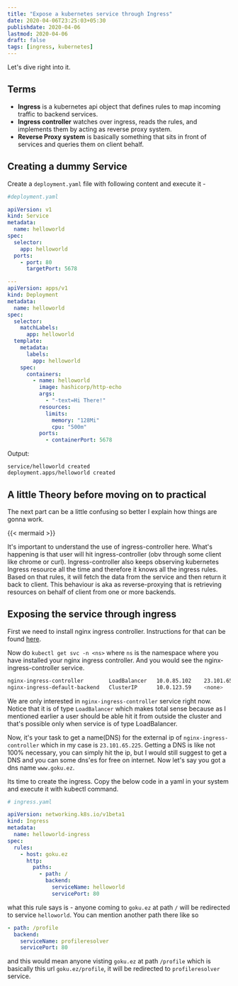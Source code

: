 ```yaml
---
title: "Expose a kubernetes service through Ingress"
date: 2020-04-06T23:25:03+05:30
publishdate: 2020-04-06
lastmod: 2020-04-06
draft: false
tags: [ingress, kubernetes]
---
```


Let's dive right into it.

## Terms

- **Ingress** is a kubernetes api object that defines rules to map incoming traffic to backend services.
- **Ingress controller** watches over ingress, reads the rules, and implements them by acting as reverse proxy system.
- **Reverse Proxy system** is basically something that sits in front of services and queries them on client behalf.

## Creating a dummy Service

Create a `deployment.yaml` file with following content and execute it -

```yaml
#deployment.yaml

apiVersion: v1
kind: Service
metadata:
  name: helloworld
spec:
  selector:
    app: helloworld
  ports:
    - port: 80
      targetPort: 5678

---
apiVersion: apps/v1
kind: Deployment
metadata:
  name: helloworld
spec:
  selector:
    matchLabels:
      app: helloworld
  template:
    metadata:
      labels:
        app: helloworld
    spec:
      containers:
        - name: helloworld
          image: hashicorp/http-echo
          args:
            - "-text=Hi There!"
          resources:
            limits:
              memory: "128Mi"
              cpu: "500m"
          ports:
            - containerPort: 5678
```

Output:

```
service/helloworld created
deployment.apps/helloworld created
```

## A little Theory before moving on to practical

The next part can be a little confusing so better I explain how things are gonna work.

{{< mermaid >}}

It's important to understand the use of ingress-controller here. What's happening is that user will hit ingress-controller (obv through some client like chrome or curl). Ingress-controller also keeps observing kubernetes Ingress resource all the time and therefore it knows all the ingress rules. Based on that rules, it will fetch the data from the service and then return it back to client. This behaviour is aka as reverse-proxying that is retrieving resources on behalf of client from one or more backends.

## Exposing the service through ingress

First we need to install nginx ingress controller. Instructions for that can be found [here](https://kubernetes.github.io/ingress-nginx/deploy/#using-helm).

Now do `kubectl get svc -n <ns>` where `ns` is the namespace where you have installed your nginx ingress controller. And you would see the nginx-ingress-controller service.

```bash
nginx-ingress-controller        LoadBalancer   10.0.85.102    23.101.65.225   80:32475/TCP,443:30399/TCP
nginx-ingress-default-backend   ClusterIP      10.0.123.59    <none>          80/TCP
```

We are only interested in `nginx-ingress-controller` service right now. Notice that it is of type `LoadBalancer` which makes total sense because as I mentioned earlier a user should be able hit it from outside the cluster and that's possible only when service is of type LoadBalancer.

Now, it's your task to get a name(DNS) for the external ip of `nginx-ingress-controller` which in my case is `23.101.65.225`. Getting a DNS is like not 100% necessary, you can simply hit the ip, but I would still suggest to get a DNS and you can some dns'es for free on internet. Now let's say you got a dns name `www.goku.ez`.

Its time to create the ingress. Copy the below code in a yaml in your system and execute it with kubectl command.

```yaml
# ingress.yaml

apiVersion: networking.k8s.io/v1beta1
kind: Ingress
metadata:
  name: helloworld-ingress
spec:
  rules:
    - host: goku.ez
      http:
        paths:
          - path: /
            backend:
              serviceName: helloworld
              servicePort: 80
```

what this rule says is - anyone coming to `goku.ez` at path `/` will be redirected to service `helloworld`. You can mention another path there like so

```yaml
- path: /profile
  backend:
    serviceName: profileresolver
    servicePort: 80
```

and this would mean anyone visting `goku.ez` at path `/profile` which is basically this url `goku.ez/profile`, it will be redirected to `profileresolver` service.
